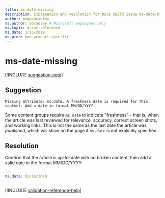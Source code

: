 ```yaml
---
title: ms-date-missing
description: Explanation and resolution for Docs build issue ms-date-missing
author: meganbradley
ms.author: mbradley # Microsoft employees only
ms.topic: error-reference
ms.date: 1/15/2019
ms.prod: non-product-specific
---
```

# ms-date-missing

[!INCLUDE [suggestion-note](includes/suggestion-note.md)]

## Suggestion

`Missing attribute: ms.date. A freshness date is required for this content. Add a date in format MM/DD/YYYY.`

Some content groups require `ms.date` to indicate "freshness" - that is, when the article was last reviewed for relevance, accuracy, correct screen shots, and working links. This is not the same as the last date the article was *published*, which will show on the page if `ms.date` is not explicitly specified.

## Resolution

Confirm that the article is up-to-date with no broken content, then add a valid date in the format MM/DD/YYYY:

```yml
---
ms.date: 02/19/2019
---
```

<!--make sure to add this file to your includes folder and verify the path-->
[!INCLUDE [validation-reference-help](includes/validation-reference-help.md)]
